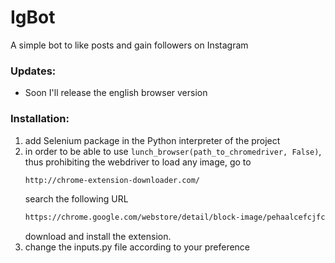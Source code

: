 # IgBot
A simple bot to like posts and gain followers on Instagram

### Updates:
- Soon I'll release the english browser version

### Installation:

1. add Selenium package in the Python interpreter of the project
2. in order to be able to use `lunch_browser(path_to_chromedriver, False)`, thus prohibiting the webdriver to load any image, go to 
   ```sh
   http://chrome-extension-downloader.com/
   ```
   search the following URL
   ```sh
   https://chrome.google.com/webstore/detail/block-image/pehaalcefcjfccdpbckoablngfkfgfgj
   ```
   download and install the extension.
3. change the inputs.py file according to your preference